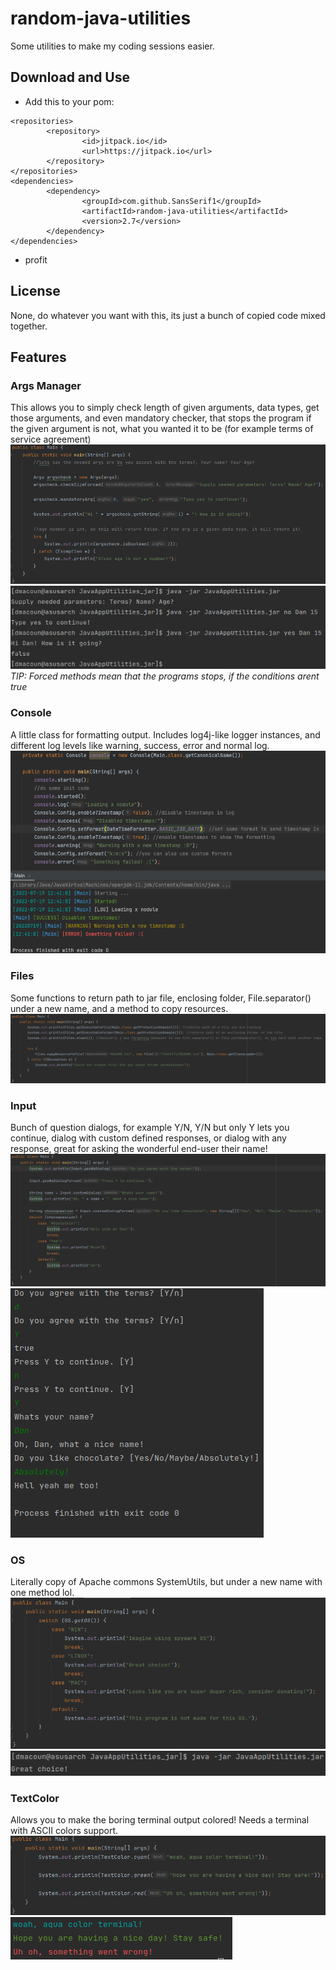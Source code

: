 # random-java-utilities
Some utilities to make my coding sessions easier.

## Download and Use
- Add this to your pom:
```
<repositories>
        <repository>
                <id>jitpack.io</id>
                <url>https://jitpack.io</url>
        </repository>
</repositories>
<dependencies>
        <dependency>
                <groupId>com.github.SansSerif1</groupId>
                <artifactId>random-java-utilities</artifactId>
                <version>2.7</version>
        </dependency>
</dependencies>
```
- profit

## License
None, do whatever you want with this, its just a bunch of copied code mixed together.

## Features

### Args Manager
This allows you to simply check length of given arguments, data types, get those arguments, and even mandatory checker, that stops the program if the given argument is not, what you wanted it to be (for example terms of service agreement)\
![Args Overview 1](https://github.com/SansSerif1/random-java-utilities/blob/main/readme_images/Args_1.png?raw=true)\
![Args Overview 2](https://github.com/SansSerif1/random-java-utilities/blob/main/readme_images/Args_2.png?raw=true)\
*TIP: Forced methods mean that the programs stops, if the conditions arent true*

### Console
A little class for formatting output. Includes log4j-like logger instances, and different log levels like warning, success, error and normal log.\
![Console Overview 1](https://github.com/SansSerif1/random-java-utilities/blob/main/readme_images/Console_1.png?raw=true)

### Files
Some functions to return path to jar file, enclosing folder, File.separator() under a new name, and a method to copy resources.\
![Files Overview 1](https://github.com/SansSerif1/random-java-utilities/blob/main/readme_images/Files_1.png?raw=true)

### Input
Bunch of question dialogs, for example Y/N, Y/N but only Y lets you continue, dialog with custom defined responses, or dialog with any response, great for asking the wonderful end-user their name!\
![Input Overview 1](https://github.com/SansSerif1/random-java-utilities/blob/main/readme_images/Input_1.png?raw=true)\
![Input Overview 2](https://github.com/SansSerif1/random-java-utilities/blob/main/readme_images/Input_2.png?raw=true)

### OS
Literally copy of Apache commons SystemUtils, but under a new name with one method lol.\
![OS Overview 1](https://github.com/SansSerif1/random-java-utilities/blob/main/readme_images/OS_1.png?raw=true)
![OS Overview 2](https://github.com/SansSerif1/random-java-utilities/blob/main/readme_images/OS_2.png?raw=true)

### TextColor
Allows you to make the boring terminal output colored! Needs a terminal with ASCII colors support.
![TextColor Overview 1](https://github.com/SansSerif1/random-java-utilities/blob/main/readme_images/TextColor_1.png?raw=true)\
![TextColor Overview 2](https://github.com/SansSerif1/random-java-utilities/blob/main/readme_images/TextColor_2.png?raw=true)
